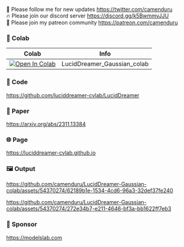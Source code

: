 🐣 Please follow me for new updates https://twitter.com/camenduru <br />
🔥 Please join our discord server https://discord.gg/k5BwmmvJJU <br />
🥳 Please join my patreon community https://patreon.com/camenduru <br />

### 🦒 Colab

| Colab | Info
| --- | --- |
[![Open In Colab](https://colab.research.google.com/assets/colab-badge.svg)](https://colab.research.google.com/github/camenduru/LucidDreamer-Gaussian-colab/blob/main/LucidDreamer_Gaussian_colab.ipynb) | LucidDreamer_Gaussian_colab

### 🧬 Code
https://github.com/luciddreamer-cvlab/LucidDreamer

### 📄 Paper
https://arxiv.org/abs/2311.13384

### 🌐 Page
https://luciddreamer-cvlab.github.io

### 🖼 Output

https://github.com/camenduru/LucidDreamer-Gaussian-colab/assets/54370274/62189b1e-1534-4cd6-96a3-32def37fe240

https://github.com/camenduru/LucidDreamer-Gaussian-colab/assets/54370274/272e34b7-e211-4646-bf3a-bb1622ff7eb3

### 🏢 Sponsor
https://modelslab.com
